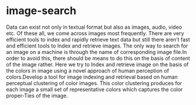 # image-search

Data can exist not only in textual format but also as images, audio, video etc. Of these all, we come across images most frequently.
There are very efficient tools to index and rapidly retrieve text data but still there aren’t fast and efficient tools to Index and
retrieve images. The only way to search for an image on a machine is through the name of corresponding image file.In order to avoid
this, there should be means to do this on the basis of content of the image rather. Here we try to Index and retrieve image on the
basis of the colors in image using a novel approach of human perception of colors.Develop a tool for image indexing and retrieval
based on human perceptual clustering of color images. This color clustering produces for each image a small set of representative
colors which captures the color proper-Ties of the image.
